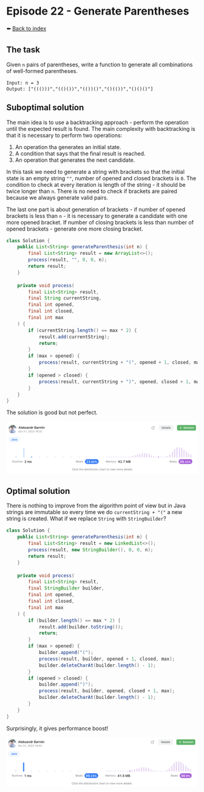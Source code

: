 # Episode 22 - Generate Parentheses

⬅️ [Back to index](README.md)

## The task

Given `n` pairs of parentheses, write a function to generate all combinations of well-formed parentheses.

```
Input: n = 3
Output: ["((()))","(()())","(())()","()(())","()()()"]
```

## Suboptimal solution

The main idea is to use a backtracking approach - perform the operation until the expected result is found. The main complexity with backtracking is that it is necessary to perform two operations: 

1. An operation tha generates an initial state. 
2. A condition that says that the final result is reached. 
3. An operation that generates the next candidate. 

In this task we need to generate a string with brackets so that the initial state is an empty string `""`, number of opened and closed brackets is `0`. The condition to check at every iteration is length of the string - it should be twice longer than `n`. There is no need to check if brackets are paired because we always generate valid pairs. 

The last one part is about generation of brackets - if number of opened brackets is less than `n` - it is necessary to generate a candidate with one more opened bracket. If number of closing brackets is less than number of opened brackets - generate one more closing bracket. 

```java
class Solution {
    public List<String> generateParenthesis(int n) {
        final List<String> result = new ArrayList<>();
        process(result, "", 0, 0, n);
        return result; 
    }

    private void process(
        final List<String> result, 
        final String currentString, 
        final int opened, 
        final int closed, 
        final int max
    ) {
        if (currentString.length() == max * 2) {
            result.add(currentString); 
            return; 
        }
        if (max > opened) {
            process(result, currentString + "(", opened + 1, closed, max);
        } 
        if (opened > closed) {
            process(result, currentString + ")", opened, closed + 1, max);
        }
    }
}
```

The solution is good but not perfect. 

![Not perfect](./images/e22-01.png)

## Optimal solution

There is nothing to improve from the algorithm point of view but in Java strings are immutable so every time we do `currentString + "("` a new string is created. What if we replace `String` with `StringBuilder`? 

```java
class Solution {
    public List<String> generateParenthesis(int n) {
        final List<String> result = new LinkedList<>();
        process(result, new StringBuilder(), 0, 0, n);
        return result; 
    }

    private void process(
        final List<String> result, 
        final StringBuilder builder, 
        final int opened, 
        final int closed, 
        final int max
    ) {
        if (builder.length() == max * 2) {
            result.add(builder.toString()); 
            return; 
        }
        if (max > opened) {
            builder.append("(");
            process(result, builder, opened + 1, closed, max);
            builder.deleteCharAt(builder.length() - 1);
        } 
        if (opened > closed) {
            builder.append(")");
            process(result, builder, opened, closed + 1, max);
            builder.deleteCharAt(builder.length() - 1);
        }
    }
}
```

Surprisingly, it gives performance boost!

![Much better](./images/e22-02.png)